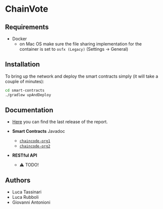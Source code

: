 # ChainVote

## Requirements

- Docker
  - on Mac OS make sure the file sharing implementation for the container is set to `osfx (Legacy)` (Settings -> General)

## Installation

To bring up the network and deploy the smart contracts simply (it will take a couple of minutes):
```bash
cd smart-contracts
./gradlew upAndDeploy
```

## Documentation

- [Here](https://github.com/tassiLuca/ds-project-antonioni-rubboli-tassinari-ay2223/releases/latest) you can find the last release of the report.

- **Smart Contracts** Javadoc
  - [`chaincode-org1`](https://tassiluca.github.io/ds-project-antonioni-rubboli-tassinari-ay2223/smart-contracts/javadoc/chaincode-org1/)
  - [`chaincode-org2`](https://tassiluca.github.io/ds-project-antonioni-rubboli-tassinari-ay2223/smart-contracts/javadoc/chaincode-org2/)

- **RESTful API**
  - :warning: TODO!

## Authors

- Luca Tassinari
- Luca Rubboli
- Giovanni Antonioni
